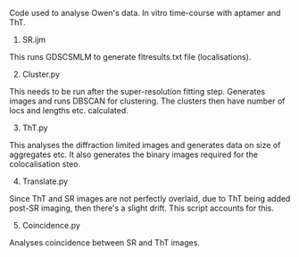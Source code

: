 Code used to analyse Owen's data. In vitro time-course with aptamer and ThT. 

1) SR.ijm

This runs GDSCSMLM to generate fitresults.txt file (localisations).

2) Cluster.py

This needs to be run after the super-resolution fitting step. Generates images and 
runs DBSCAN for clustering. The clusters then have number of locs and lengths etc. calculated. 

3) ThT.py

This analyses the diffraction limited images and generates data on size of aggregates etc. It also generates the binary images required for the colocalisation steo. 

4) Translate.py 

Since ThT and SR images are not perfectly overlaid, due to ThT being added post-SR imaging, then there's a slight drift. This script accounts for this. 

5) Coincidence.py

Analyses coincidence between SR and ThT images. 
